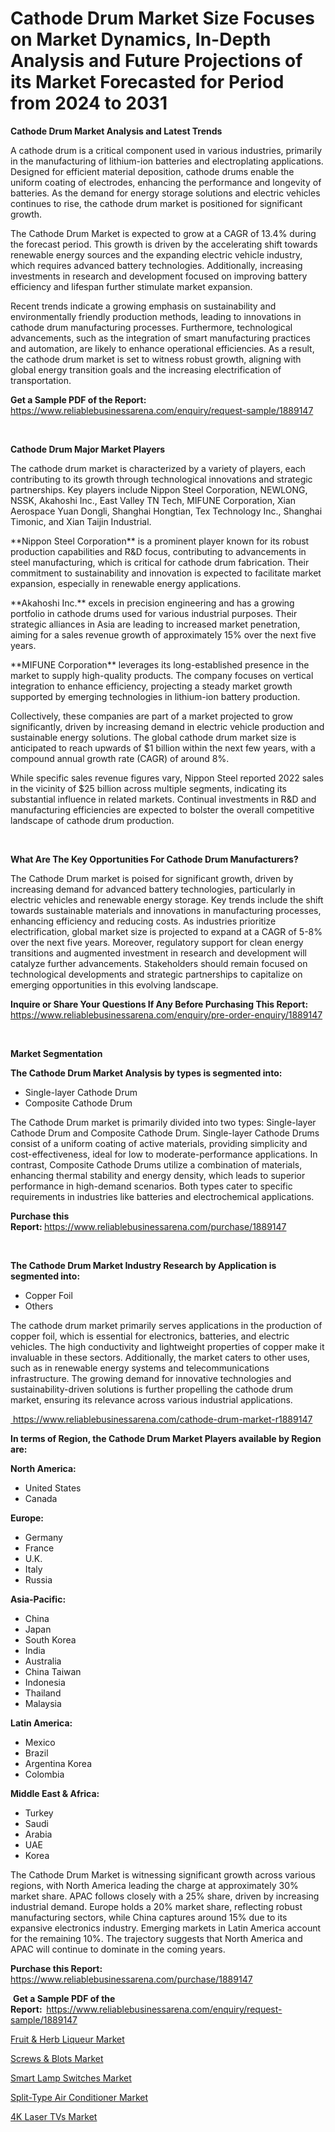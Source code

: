 <p><h1>Cathode Drum Market Size Focuses on Market Dynamics, In-Depth Analysis and Future Projections of its Market Forecasted for Period from 2024 to 2031</h1></p><p><strong>Cathode Drum Market Analysis and Latest Trends</strong></p>
<p><p>A cathode drum is a critical component used in various industries, primarily in the manufacturing of lithium-ion batteries and electroplating applications. Designed for efficient material deposition, cathode drums enable the uniform coating of electrodes, enhancing the performance and longevity of batteries. As the demand for energy storage solutions and electric vehicles continues to rise, the cathode drum market is positioned for significant growth.</p><p>The Cathode Drum Market is expected to grow at a CAGR of 13.4% during the forecast period. This growth is driven by the accelerating shift towards renewable energy sources and the expanding electric vehicle industry, which requires advanced battery technologies. Additionally, increasing investments in research and development focused on improving battery efficiency and lifespan further stimulate market expansion. </p><p>Recent trends indicate a growing emphasis on sustainability and environmentally friendly production methods, leading to innovations in cathode drum manufacturing processes. Furthermore, technological advancements, such as the integration of smart manufacturing practices and automation, are likely to enhance operational efficiencies. As a result, the cathode drum market is set to witness robust growth, aligning with global energy transition goals and the increasing electrification of transportation.</p></p>
<p><strong>Get a Sample PDF of the Report:&nbsp;</strong> <a href="https://www.reliablebusinessarena.com/enquiry/request-sample/1889147?utm_campaign=1596&utm_medium=2&utm_source=Github&utm_content=ia&utm_term=24102024&utm_id=cathode-drum">https://www.reliablebusinessarena.com/enquiry/request-sample/1889147</a></p>
<p>&nbsp;</p>
<p><strong>Cathode Drum Major Market Players</strong></p>
<p><p>The cathode drum market is characterized by a variety of players, each contributing to its growth through technological innovations and strategic partnerships. Key players include Nippon Steel Corporation, NEWLONG, NSSK, Akahoshi Inc., East Valley TN Tech, MIFUNE Corporation, Xian Aerospace Yuan Dongli, Shanghai Hongtian, Tex Technology Inc., Shanghai Timonic, and Xian Taijin Industrial.</p><p>**Nippon Steel Corporation** is a prominent player known for its robust production capabilities and R&D focus, contributing to advancements in steel manufacturing, which is critical for cathode drum fabrication. Their commitment to sustainability and innovation is expected to facilitate market expansion, especially in renewable energy applications.</p><p>**Akahoshi Inc.** excels in precision engineering and has a growing portfolio in cathode drums used for various industrial purposes. Their strategic alliances in Asia are leading to increased market penetration, aiming for a sales revenue growth of approximately 15% over the next five years.</p><p>**MIFUNE Corporation** leverages its long-established presence in the market to supply high-quality products. The company focuses on vertical integration to enhance efficiency, projecting a steady market growth supported by emerging technologies in lithium-ion battery production.</p><p>Collectively, these companies are part of a market projected to grow significantly, driven by increasing demand in electric vehicle production and sustainable energy solutions. The global cathode drum market size is anticipated to reach upwards of $1 billion within the next few years, with a compound annual growth rate (CAGR) of around 8%.</p><p>While specific sales revenue figures vary, Nippon Steel reported 2022 sales in the vicinity of $25 billion across multiple segments, indicating its substantial influence in related markets. Continual investments in R&D and manufacturing efficiencies are expected to bolster the overall competitive landscape of cathode drum production.</p></p>
<p>&nbsp;</p>
<p><strong>What Are The Key Opportunities For Cathode Drum Manufacturers?</strong></p>
<p><p>The Cathode Drum market is poised for significant growth, driven by increasing demand for advanced battery technologies, particularly in electric vehicles and renewable energy storage. Key trends include the shift towards sustainable materials and innovations in manufacturing processes, enhancing efficiency and reducing costs. As industries prioritize electrification, global market size is projected to expand at a CAGR of 5-8% over the next five years. Moreover, regulatory support for clean energy transitions and augmented investment in research and development will catalyze further advancements. Stakeholders should remain focused on technological developments and strategic partnerships to capitalize on emerging opportunities in this evolving landscape.</p></p>
<p><strong>Inquire or Share Your Questions If Any Before Purchasing This Report:</strong> <a href="https://www.reliablebusinessarena.com/enquiry/pre-order-enquiry/1889147?utm_campaign=1596&utm_medium=2&utm_source=Github&utm_content=ia&utm_term=24102024&utm_id=cathode-drum">https://www.reliablebusinessarena.com/enquiry/pre-order-enquiry/1889147</a></p>
<p>&nbsp;</p>
<p><strong>Market Segmentation</strong></p>
<p><strong>The Cathode Drum Market Analysis by types is segmented into:</strong></p>
<p><ul><li>Single-layer Cathode Drum</li><li>Composite Cathode Drum</li></ul></p>
<p><p>The Cathode Drum market is primarily divided into two types: Single-layer Cathode Drum and Composite Cathode Drum. Single-layer Cathode Drums consist of a uniform coating of active materials, providing simplicity and cost-effectiveness, ideal for low to moderate-performance applications. In contrast, Composite Cathode Drums utilize a combination of materials, enhancing thermal stability and energy density, which leads to superior performance in high-demand scenarios. Both types cater to specific requirements in industries like batteries and electrochemical applications.</p></p>
<p><strong>Purchase this Report:&nbsp;</strong><a href="https://www.reliablebusinessarena.com/purchase/1889147?utm_campaign=1596&utm_medium=2&utm_source=Github&utm_content=ia&utm_term=24102024&utm_id=cathode-drum">https://www.reliablebusinessarena.com/purchase/1889147</a></p>
<p>&nbsp;</p>
<p><strong>The Cathode Drum Market Industry Research by Application is segmented into:</strong></p>
<p><ul><li>Copper Foil</li><li>Others</li></ul></p>
<p><p>The cathode drum market primarily serves applications in the production of copper foil, which is essential for electronics, batteries, and electric vehicles. The high conductivity and lightweight properties of copper make it invaluable in these sectors. Additionally, the market caters to other uses, such as in renewable energy systems and telecommunications infrastructure. The growing demand for innovative technologies and sustainability-driven solutions is further propelling the cathode drum market, ensuring its relevance across various industrial applications.</p></p>
<p><a href="https://www.reliablebusinessarena.com/cathode-drum-market-r1889147?utm_campaign=1596&utm_medium=2&utm_source=Github&utm_content=ia&utm_term=24102024&utm_id=cathode-drum">&nbsp;https://www.reliablebusinessarena.com/cathode-drum-market-r1889147</a></p>
<p><strong>In terms of Region, the Cathode Drum Market Players available by Region are:</strong></p>
<p>
    <p> <strong> North America: </strong>
        <ul>
            <li>United States</li>
            <li>Canada</li>
        </ul>
        </p> 
    <p> <strong> Europe: </strong>
        <ul>
            <li>Germany</li>
            <li>France</li>
            <li>U.K.</li>
            <li>Italy</li>
            <li>Russia</li>
        </ul>
        </p> 
    <p> <strong> Asia-Pacific: </strong>
        <ul>
            <li>China</li>
            <li>Japan</li>
            <li>South Korea</li>
            <li>India</li>
            <li>Australia</li>
            <li>China Taiwan</li>
            <li>Indonesia</li>
            <li>Thailand</li>
            <li>Malaysia</li>
        </ul>
        </p> 
    <p> <strong> Latin America: </strong>
        <ul>
            <li>Mexico</li>
            <li>Brazil</li>
            <li>Argentina Korea</li>
            <li>Colombia</li>
        </ul>
        </p> 
    <p> <strong> Middle East & Africa: </strong>
        <ul>
            <li>Turkey</li>
            <li>Saudi</li>
            <li>Arabia</li>
            <li>UAE</li>
            <li>Korea</li>
        </ul>
    </p>
    </p>
<p><p>The Cathode Drum Market is witnessing significant growth across various regions, with North America leading the charge at approximately 30% market share. APAC follows closely with a 25% share, driven by increasing industrial demand. Europe holds a 20% market share, reflecting robust manufacturing sectors, while China captures around 15% due to its expansive electronics industry. Emerging markets in Latin America account for the remaining 10%. The trajectory suggests that North America and APAC will continue to dominate in the coming years.</p></p>
<p><strong>Purchase this Report: </strong><a href="https://www.reliablebusinessarena.com/purchase/1889147?utm_campaign=1596&utm_medium=2&utm_source=Github&utm_content=ia&utm_term=24102024&utm_id=cathode-drum">https://www.reliablebusinessarena.com/purchase/1889147</a></p>
<p>&nbsp;<strong>Get a Sample PDF of the Report:&nbsp;&nbsp;</strong><a href="https://www.reliablebusinessarena.com/enquiry/request-sample/1889147?utm_campaign=1596&utm_medium=2&utm_source=Github&utm_content=ia&utm_term=24102024&utm_id=cathode-drum">https://www.reliablebusinessarena.com/enquiry/request-sample/1889147</a></p>
<p><strong></strong></p>
<p><p><a href="https://www.linkedin.com/pulse/fruit-herb-liqueur-market-trends-detailed-study-its-segmentation-ci4nf?utm_campaign=1596&utm_medium=2&utm_source=Github&utm_content=ia&utm_term=24102024&utm_id=cathode-drum">Fruit & Herb Liqueur Market</a></p><p><a href="https://www.linkedin.com/pulse/market-forecasting-change-global-screws-blots-dynamics-future-dgavc?utm_campaign=1596&utm_medium=2&utm_source=Github&utm_content=ia&utm_term=24102024&utm_id=cathode-drum">Screws & Blots Market</a></p><p><a href="https://www.linkedin.com/pulse/smart-lamp-switches-market-forecast-global-trends-analysis-from-4cdtf?utm_campaign=1596&utm_medium=2&utm_source=Github&utm_content=ia&utm_term=24102024&utm_id=cathode-drum">Smart Lamp Switches Market</a></p><p><a href="https://www.linkedin.com/pulse/split-type-air-conditioner-market-segmentation-in-depth-analysis-ps2je?utm_campaign=1596&utm_medium=2&utm_source=Github&utm_content=ia&utm_term=24102024&utm_id=cathode-drum">Split-Type Air Conditioner Market</a></p><p><a href="https://www.linkedin.com/pulse/4k-laser-tvs-market-consolidation-impact-structure-2024-2031-k27bf?utm_campaign=1596&utm_medium=2&utm_source=Github&utm_content=ia&utm_term=24102024&utm_id=cathode-drum">4K Laser TVs Market</a></p></p>